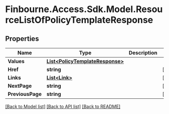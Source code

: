# Finbourne.Access.Sdk.Model.ResourceListOfPolicyTemplateResponse

## Properties

Name | Type | Description | Notes
------------ | ------------- | ------------- | -------------
**Values** | [**List&lt;PolicyTemplateResponse&gt;**](PolicyTemplateResponse.md) |  | 
**Href** | **string** |  | [optional] 
**Links** | [**List&lt;Link&gt;**](Link.md) |  | [optional] 
**NextPage** | **string** |  | [optional] 
**PreviousPage** | **string** |  | [optional] 

[[Back to Model list]](../README.md#documentation-for-models) [[Back to API list]](../README.md#documentation-for-api-endpoints) [[Back to README]](../README.md)

